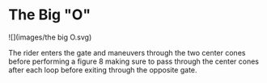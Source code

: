 # The Big "O"

![](images/the big O.svg)

The rider enters the gate and maneuvers through the two center cones before performing a figure 8 making sure to pass through the center cones after each loop before exiting through the opposite gate.
